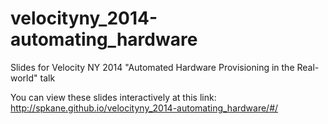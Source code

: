 velocityny_2014-automating_hardware
===================================

Slides for Velocity NY 2014 "Automated Hardware Provisioning in the 
Real-world" talk


You can view these slides interactively at this link:
http://spkane.github.io/velocityny_2014-automating_hardware/#/
